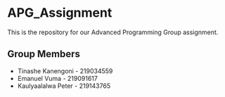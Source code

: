 # APG_Assignment
This is the repository for our Advanced Programming Group assignment. 

## Group Members
- Tinashe Kanengoni - 219034559
- Emanuel Vuma - 219091617
- Kaulyaalalwa Peter - 219143765


